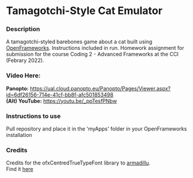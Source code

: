 # Tamagotchi-Style Cat Emulator   

### Description   
A tamagotchi-styled barebones game about a cat built using [OpenFrameworks](https://openframeworks.cc/). Instructions included in run. Homework assignment for submission for the course Coding 2 - Advanced Frameworks at the CCI (Febrary 2022).

### Video Here:
**Panopto:** https://ual.cloud.panopto.eu/Panopto/Pages/Viewer.aspx?id=6df26156-714e-41cf-bb8f-afc501853498   
**(Alt) YouTube:** https://youtu.be/_ppTesfPNbw

### Instructions to use   
Pull repository and place it in the 'myApps' folder in your OpenFrameworks installation

### Credits   
Credits for the ofxCentredTrueTypeFont library to [armadillu](https://github.com/armadillu).   
Find it [here](https://github.com/armadillu/ofxCenteredTrueTypeFont)
